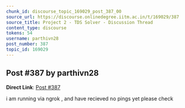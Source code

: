 ```yaml
---
chunk_id: discourse_topic_169029_post_387_00
source_url: https://discourse.onlinedegree.iitm.ac.in/t/169029/387
source_title: Project 2 - TDS Solver - Discussion Thread
content_type: discourse
tokens: 54
username: parthivn28
post_number: 387
topic_id: 169029
---
```


## Post #387 by parthivn28

**Direct Link**: [Post #387](https://discourse.onlinedegree.iitm.ac.in/t/169029/387)

i am running via ngrok , and have recieved no pings yet please check
